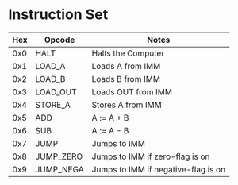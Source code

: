 
# Instruction Set

|Hex|Opcode    |Notes                               |
|---|----------|------------------------------------|
|0x0|HALT      |Halts the Computer                  |
|0x1|LOAD_A    |Loads A from IMM                    |
|0x2|LOAD_B    |Loads B from IMM                    |
|0x3|LOAD_OUT  |Loads OUT from IMM                  |
|0x4|STORE_A   |Stores A from IMM                   |
|0x5|ADD       |A := A + B                          |
|0x6|SUB       |A := A - B                          |
|0x7|JUMP      |Jumps to IMM                        |
|0x8|JUMP_ZERO |Jumps to IMM if zero-flag is on     |
|0x9|JUMP_NEGA |Jumps to IMM if negative-flag is on |
